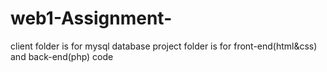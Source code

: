 # web1-Assignment-
client folder is for mysql database
project folder is for front-end(html&css) and back-end(php) code
